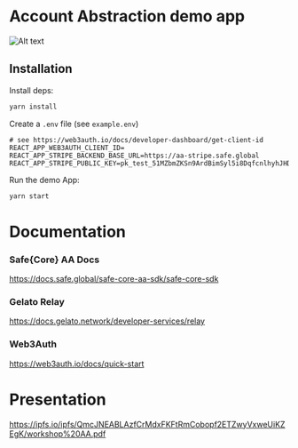 # Account Abstraction demo app

![Alt text](https://hvsvvszcbocvlblvjssi.supabase.co/storage/v1/object/sign/ss/aa.png?token=eyJhbGciOiJIUzI1NiIsInR5cCI6IkpXVCJ9.eyJ1cmwiOiJzcy9hYS5wbmciLCJpYXQiOjE2OTIzMzkxOTksImV4cCI6MTcyMzg3NTE5OX0.oFFklDn0XEETbGOUKSSNJbCyyfmkXo9rKRrVYOnGoaw&t=2023-08-18T06%3A13%3A19.731Z)


## Installation

Install deps:

```bash
yarn install
```

Create a `.env` file (see `example.env`)


```
# see https://web3auth.io/docs/developer-dashboard/get-client-id
REACT_APP_WEB3AUTH_CLIENT_ID=
REACT_APP_STRIPE_BACKEND_BASE_URL=https://aa-stripe.safe.global
REACT_APP_STRIPE_PUBLIC_KEY=pk_test_51MZbmZKSn9ArdBimSyl5i8DqfcnlhyhJHD8bF2wKrGkpvNWyPvBAYtE211oHda0X3Ea1n4e9J9nh2JkpC7Sxm5a200Ug9ijfoO

```

Run the demo App:

```bash
yarn start
```


# Documentation
### Safe{Core} AA Docs 
https://docs.safe.global/safe-core-aa-sdk/safe-core-sdk

### Gelato Relay
https://docs.gelato.network/developer-services/relay

### Web3Auth
https://web3auth.io/docs/quick-start


# Presentation
https://ipfs.io/ipfs/QmcJNEABLAzfCrMdxFKFtRmCobopf2ETZwyVxweUiKZEgK/workshop%20AA.pdf